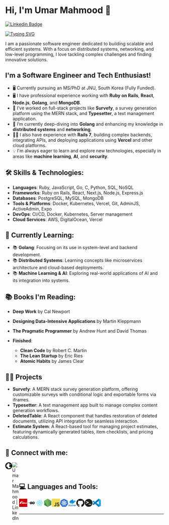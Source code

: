 # Hi, I'm Umar Mahmood 👋

[![Linkedin Badge](https://img.shields.io/badge/-LinkedIn-0e76a8?style=flat-square&logo=Linkedin&logoColor=white)](https://www.linkedin.com/in/umar-mahmood)

[![Typing SVG](https://readme-typing-svg.herokuapp.com?font=Fira+Code&pause=1000&width=435&lines=Nice+to+meet+you!;I+am+a+Software+Engineer;Tech+Enthusiast;Lover+of+Distributed+Systems+and+Networking)](https://git.io/typing-svg)

I am a passionate software engineer dedicated to building scalable and efficient systems. With a focus on distributed systems, networking, and low-level programming, I love tackling complex challenges and finding innovative solutions.

## I'm a Software Engineer and Tech Enthusiast!

- 🖥️ Currently pursuing an MS/PhD at JNU, South Korea (Fully Funded).
- 🖥️ I have professional experience working with **Ruby on Rails**, **React**, **Node.js**, **Golang**, and **MongoDB**.
- 💼 I’ve worked on full-stack projects like **Survefy**, a survey generation platform using the MERN stack, and **Typesetter**, a text management application.
- 🌱 I’m currently deep-diving into **Golang** and enhancing my knowledge in **distributed systems** and **networking**.
- 🧑‍💻 I also have experience with **Rails 7**, building complex backends, integrating APIs, and deploying applications using **Vercel** and other cloud platforms.
- 💡 I'm always eager to learn and explore new technologies, especially in areas like **machine learning**, **AI**, and **security**.

## 🛠️ Skills & Technologies:

- **Languages**: Ruby, JavaScript, Go, C, Python, SQL, NoSQL
- **Frameworks**: Ruby on Rails, React, Next.js, Node.js, Express.js
- **Databases**: PostgreSQL, MySQL, MongoDB
- **Tools & Platforms**: Docker, Kubernetes, Vercel, Git, AdminJS, ActiveAdmin, Expo
- **DevOps**: CI/CD, Docker, Kubernetes, Server management
- **Cloud Services**: AWS, DigitalOcean, Vercel

## 📝 Currently Learning:

- 📚 **Golang**: Focusing on its use in system-level and backend development.
- 📚 **Distributed Systems**: Learning concepts like microservices architecture and cloud-based deployments.
- 📚 **Machine Learning & AI**: Exploring real-world applications of AI and its integration into systems.

## 📚 Books I'm Reading:

- **Deep Work** by Cal Newport
- **Designing Data-Intensive Applications** by Martin Kleppmann
- **The Pragmatic Programmer** by Andrew Hunt and David Thomas

- **Finished**:
  - **Clean Code** by Robert C. Martin
  - **The Lean Startup** by Eric Ries
  - **Atomic Habits** by James Clear

## 👨‍💻 Projects

- **Survefy**: A MERN stack survey generation platform, offering customizable surveys with conditional logic and exportable forms via iframes.
- **Typesetter**: A text management app built to manage complex content generation workflows.
- **DeletedTable**: A React component that handles restoration of deleted documents, utilizing API integration for seamless interaction.
- **Estimate System**: A React-based tool for managing project estimates, featuring dynamically generated tables, item checklists, and pricing calculations.

## 🔗 Connect with me:

[<img align="left" alt="Website" width="22px" src="https://raw.githubusercontent.com/iconic/open-iconic/master/svg/globe.svg" />][website]
[<img align="left" alt="Umar Mahmood | LinkedIn" width="22px" src="https://cdn.jsdelivr.net/npm/simple-icons@v3/icons/linkedin.svg" />][linkedin]

<br />
<br />

## 💻 Languages and Tools:

[<img align="left" alt="Ruby on Rails" width="26px" src="https://raw.githubusercontent.com/github/explore/80688e429a7d4ef2fca1e82350fe8e3517d3494d/topics/rails/rails.png" />][website]
[<img align="left" alt="Go" width="26px" src="https://raw.githubusercontent.com/github/explore/6f7c4f69e4b8a90d90380b1e09314ffb1c373b73/topics/go/go.png" />][website]
[<img align="left" alt="React" width="26px" src="https://raw.githubusercontent.com/github/explore/80688e429a7d4ef2fca1e82350fe8e3517d3494d/topics/react/react.png" />][website]
[<img align="left" alt="Node.js" width="26px" src="https://raw.githubusercontent.com/github/explore/80688e429a7d4ef2fca1e82350fe8e3517d3494d/topics/nodejs/nodejs.png" />][website]
[<img align="left" alt="JavaScript" width="26px" src="https://raw.githubusercontent.com/github/explore/80688e429a7d4ef2fca1e82350fe8e3517d3494d/topics/javascript/javascript.png" />][website]
[<img align="left" alt="Kubernetes" width="26px" src="https://raw.githubusercontent.com/github/explore/5f8e71d74db0d6d87e3f19b6359a4a7868cc12d7/topics/kubernetes/kubernetes.png" />][website]
[<img align="left" alt="Docker" width="26px" src="https://raw.githubusercontent.com/github/explore/5f8e71d74db0d6d87e3f19b6359a4a7868cc12d7/topics/docker/docker.png" />][website]
[<img align="left" alt="GitHub" width="26px" src="https://raw.githubusercontent.com/github/explore/78df643247d429f6cc873026c0622819ad797942/topics/github/github.png" />][website]
[<img align="left" alt="Terminal" width="26px" src="https://raw.githubusercontent.com/github/explore/80688e429a7d4ef2fca1e82350fe8e3517d3494d/topics/terminal/terminal.png" />][website]
[<img align="left" alt="Visual Studio Code" width="26px" src="https://raw.githubusercontent.com/github/explore/80688e429a7d4ef2fca1e82350fe8e3517d3494d/topics/visual-studio-code/visual-studio-code.png" />][website]

<br />
<br />

---

[website]: https://example.com
[linkedin]: https://www.linkedin.com/in/umar-mahmood
